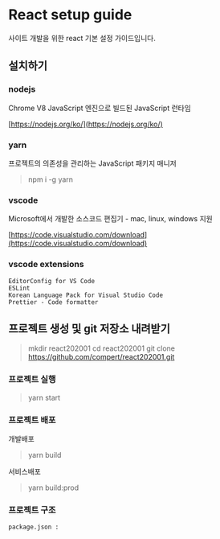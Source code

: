 # React setup guide

사이트 개발을 위한 react 기본 설정 가이드입니다.


## 설치하기

### nodejs

Chrome V8 JavaScript 엔진으로 빌드된 JavaScript 런타임

[https://nodejs.org/ko/](https://nodejs.org/ko/)

### yarn

프로젝트의 의존성을 관리하는 JavaScript 패키지 매니저

> npm i -g yarn

### vscode

Microsoft에서 개발한 소스코드 편집기 - mac, linux, windows 지원

[https://code.visualstudio.com/download](https://code.visualstudio.com/download)

### vscode extensions

	EditorConfig for VS Code
	ESLint
	Korean Language Pack for Visual Studio Code
	Prettier - Code formatter

## 프로젝트 생성 및 git 저장소 내려받기

> mkdir react202001
> cd react202001
> git clone https://github.com/compert/react202001.git

### 프로젝트 실행

> yarn start

### 프로젝트 배포

개발배포

> yarn build

서비스배포

> yarn build:prod

### 프로젝트 구조

	package.json :


<!--stackedit_data:
eyJoaXN0b3J5IjpbMzgxNDYxNTksNzgxMzMwMjg5LDM5ODU1MD
Y2NywtMTQyMTM2NzY5NiwtMjAyMjY1NTk4NiwtMTkxNTk1NDQ5
OV19
-->